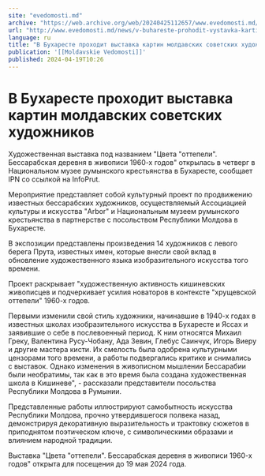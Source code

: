 ```yaml
---
site: "evedomosti.md"
archive: "https://web.archive.org/web/20240425112657/www.evedomosti.md/news/v-buhareste-prohodit-vystavka-kartin-moldavskih-sovetskih-hu"
url: "http://www.evedomosti.md/news/v-buhareste-prohodit-vystavka-kartin-moldavskih-sovetskih-hu"
language: ru
title: "В Бухаресте проходит выставка картин молдавских советских художников"
publication: '[[Moldavskie Vedomosti]]'
published: 2024-04-19T10:26
---
```


# В Бухаресте проходит выставка картин молдавских советских художников

Художественная выставка под названием "Цвета "оттепели". Бессарабская деревня в живописи 1960-х годов" открылась в четверг в Национальном музее румынского крестьянства в Бухаресте, сообщает IPN со ссылкой на InfoPrut.

Мероприятие представляет собой культурный проект по продвижению известных бессарабских художников, осуществляемый Ассоциацией культуры и искусства "Arbor" и Национальным музеем румынского крестьянства в партнерстве с посольством Республики Молдова в Бухаресте.

В экспозиции представлены произведения 14 художников с левого берега Прута, известных имен, которые внесли свой вклад в обновление художественного языка изобразительного искусства того времени.

Проект раскрывает "художественную активность кишиневских живописцев и подчеркивает усилия новаторов в контексте "хрущевской оттепели" 1960-х годов.

Первыми изменили свой стиль художники, начинавшие в 1940-х годах в известных школах изобразительного искусства в Бухаресте и Яссах и заявившие о себе в послевоенный период. К ним относятся Михаил Греку, Валентина Русу-Чобану, Ада Зевин, Глебус Саинчук, Игорь Виеру и другие мастера кисти. Их смелость была одобрена культурными цензорами того времени, а работы подвергались критике и снимались с выставок. Однако изменения в живописном мышлении Бессарабии были необратимы, так как в это время была создана художественная школа в Кишиневе", - рассказали представители посольства Республики Молдова в Румынии.

Представленные работы иллюстрируют самобытность искусства Республики Молдова, прочно утвердившегося полвека назад, демонстрируя декоративную выразительность и трактовку сюжетов в приподнятом поэтическом ключе, с символическими образами и влиянием народной традиции.

Выставка "Цвета "оттепели". Бессарабская деревня в живописи 1960-х годов" открыта для посещения до 19 мая 2024 года.